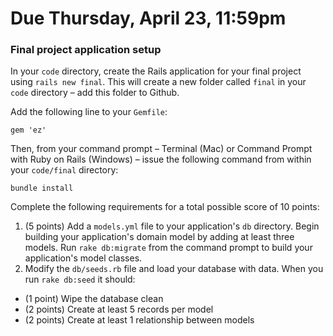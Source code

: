 # Due Thursday, April 23, 11:59pm

### Final project application setup

In your ```code``` directory, create the Rails application for your final project using ```rails new final```. This will create a new folder called ```final``` in your ```code``` directory – add this folder to Github.

Add the following line to your ```Gemfile```:

```gem 'ez'```

Then, from your command prompt – Terminal (Mac) or Command Prompt with Ruby on Rails (Windows) – issue the following command from within your ```code/final``` directory:

```bundle install```

Complete the following requirements for a total possible score of 10 points:

1. (5 points) Add a ```models.yml``` file to your application's ```db``` directory. Begin building your application's domain model by adding at least three models. Run ```rake db:migrate``` from the command prompt to build your application's model classes.
2. Modify the ```db/seeds.rb``` file and load your database with data. When you run ```rake db:seed``` it should:
  * (1 point) Wipe the database clean 
  * (2 points) Create at least 5 records per model
  * (2 points) Create at least 1 relationship between models